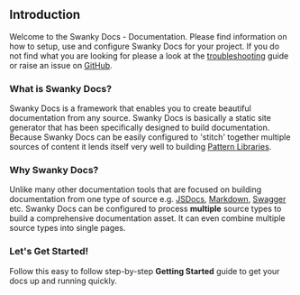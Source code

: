 ## Introduction

Welcome to the Swanky Docs - Documentation. Please find information on how to setup, use and configure Swanky Docs for your project. If you do not find what you are looking for please a look at the [troubleshooting](/troubleshooting.html) guide or raise an issue on [GitHub](https://github.com/swanky-docs/generator-swanky/issues).

### What is Swanky Docs?
Swanky Docs is a framework that enables you to create beautiful documentation from any source. Swanky Docs is basically a static site generator that has been specifically designed to build documentation. Because Swanky Docs can be easily configured to 'stitch' together multiple sources of content it lends itself very well to building [Pattern Libraries](https://swanky-docs.github.io/patterns.swanky-docs.org/).

### Why Swanky Docs?
Unlike many other documentation tools that are focused on building documentation from one type of source e.g. [JSDocs](http://usejsdoc.org/), [Markdown](https://daringfireball.net/projects/markdown/), [Swagger](http://swagger.io/) etc. Swanky Docs can be configured to process **multiple** source types to build a comprehensive documentation asset. It can even combine multiple source types into single pages.

### Let's Get Started!
Follow this easy to follow step-by-step __Getting Started__ guide to get your docs up and running quickly.
